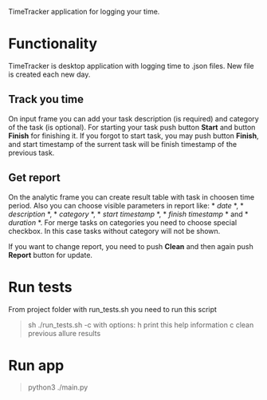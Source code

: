 TimeTracker application for logging your time.

# Functionality
TimeTracker is desktop application with logging time to .json files. New file is created each new day.

## Track you time
On input frame you can add your task description (is required) and category of the task (is optional). 
For starting your task push button **Start** and button **Finish** for finishing it. If you forgot to start task, you may push button **Finish**, and start timestamp of the surrent task will be finish timestamp of the previous task.

## Get report
On the analytic frame you can create result table with task in choosen time period. Also you can choose visible parameters in report like: * *date* *, * *description* *, * *category* *, * *start timestamp* *, * *finish timestamp* * and * *duration* *.
For merge tasks on categories you need to choose special checkbox. In this case tasks without category will not be shown.

If you want to change report, you need to push **Clean** and then again push **Report** button for update.

# Run tests
From project folder with run_tests.sh you need to run this script
> sh ./run_tests.sh -c
> with options:
> h         print this help information
> c         clean previous allure results

# Run app
> python3 ./main.py